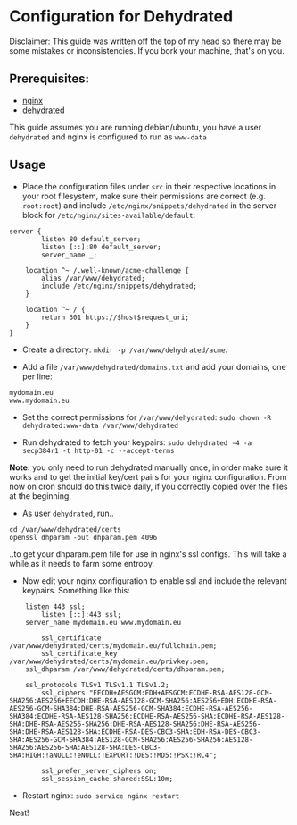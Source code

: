 # Configuration for Dehydrated
Disclaimer: This guide was written off the top of my head so there may be some mistakes or inconsistencies. If you bork your machine, that's on you.

## Prerequisites:
- [nginx](https://www.nginx.com/)
- [dehydrated](https://github.com/dehydrated-io/dehydrated)

This guide assumes you are running debian/ubuntu, you have a user `dehydrated` and nginx is configured to run as `www-data`

## Usage
- Place the configuration files under `src` in their respective locations in your root filesystem, make sure their permissions are correct (e.g. `root:root`) and include `/etc/nginx/snippets/dehydrated` in the server block for `/etc/nginx/sites-available/default`:

```
server {
        listen 80 default_server;
        listen [::]:80 default_server;
        server_name _;

	location ^~ /.well-known/acme-challenge {
		alias /var/www/dehydrated;
		include /etc/nginx/snippets/dehydrated;
	}
	
	location ^~ / {
		return 301 https://$host$request_uri;
	}
}
```

- Create a directory: `mkdir -p /var/www/dehydrated/acme`.

- Add a file `/var/www/dehydrated/domains.txt` and add your domains, one per line:

```
mydomain.eu
www.mydomain.eu
```

- Set the correct permissions for `/var/www/dehydrated`:
`sudo chown -R dehydrated:www-data /var/www/dehydrated`

- Run dehydrated to fetch your keypairs:
`sudo dehydrated -4 -a secp384r1 -t http-01 -c --accept-terms`

**Note:** you only need to run dehydrated manually once, in order make sure it works and to get the initial key/cert pairs for your nginx configuration. From now on cron should do this twice daily, if you correctly copied over the files at the beginning.

- As user `dehydrated`, run..
```
cd /var/www/dehydrated/certs
openssl dhparam -out dhparam.pem 4096
```
..to get your dhparam.pem file for use in nginx's ssl configs. This will take a while as it needs to farm some entropy.

- Now edit your nginx configuration to enable ssl and include the relevant keypairs. Something like this:

```
	listen 443 ssl;
        listen [::]:443 ssl;
	server_name mydomain.eu www.mydomain.eu
	
        ssl_certificate /var/www/dehydrated/certs/mydomain.eu/fullchain.pem;
        ssl_certificate_key /var/www/dehydrated/certs/mydomain.eu/privkey.pem;
	ssl_dhparam /var/www/dehydrated/certs/dhparam.pem;
	
	ssl_protocols TLSv1 TLSv1.1 TLSv1.2;
        ssl_ciphers "EECDH+AESGCM:EDH+AESGCM:ECDHE-RSA-AES128-GCM-SHA256:AES256+EECDH:DHE-RSA-AES128-GCM-SHA256:AES256+EDH:ECDHE-RSA-AES256-GCM-SHA384:DHE-RSA-AES256-GCM-SHA384:ECDHE-RSA-AES256-SHA384:ECDHE-RSA-AES128-SHA256:ECDHE-RSA-AES256-SHA:ECDHE-RSA-AES128-SHA:DHE-RSA-AES256-SHA256:DHE-RSA-AES128-SHA256:DHE-RSA-AES256-SHA:DHE-RSA-AES128-SHA:ECDHE-RSA-DES-CBC3-SHA:EDH-RSA-DES-CBC3-SHA:AES256-GCM-SHA384:AES128-GCM-SHA256:AES256-SHA256:AES128-SHA256:AES256-SHA:AES128-SHA:DES-CBC3-SHA:HIGH:!aNULL:!eNULL:!EXPORT:!DES:!MD5:!PSK:!RC4";
	
        ssl_prefer_server_ciphers on;
        ssl_session_cache shared:SSL:10m;
```

- Restart nginx:
`sudo service nginx restart`

Neat!
